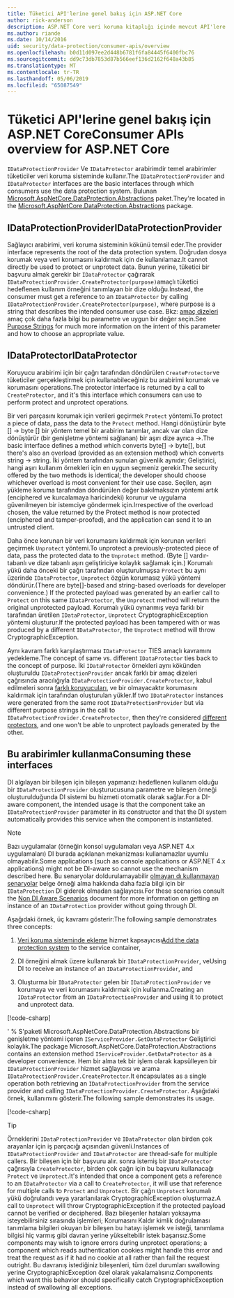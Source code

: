 ```yaml
---
title: Tüketici API'lerine genel bakış için ASP.NET Core
author: rick-anderson
description: ASP.NET Core veri koruma kitaplığı içinde mevcut API'lere çeşitli tüketici kısa bir genel bakış alırsınız.
ms.author: riande
ms.date: 10/14/2016
uid: security/data-protection/consumer-apis/overview
ms.openlocfilehash: b0d11d097ee2d448b6781f6fa84445f6400fbc76
ms.sourcegitcommit: dd9c73db7853d87b566eef136d2162f648a43b85
ms.translationtype: MT
ms.contentlocale: tr-TR
ms.lasthandoff: 05/06/2019
ms.locfileid: "65087549"
---
```

# <a name="consumer-apis-overview-for-aspnet-core"></a><span data-ttu-id="cd0a1-103">Tüketici API'lerine genel bakış için ASP.NET Core</span><span class="sxs-lookup"><span data-stu-id="cd0a1-103">Consumer APIs overview for ASP.NET Core</span></span>

<span data-ttu-id="cd0a1-104">`IDataProtectionProvider` Ve `IDataProtector` arabirimdir temel arabirimler tüketiciler veri koruma sisteminde kullanır.</span><span class="sxs-lookup"><span data-stu-id="cd0a1-104">The `IDataProtectionProvider` and `IDataProtector` interfaces are the basic interfaces through which consumers use the data protection system.</span></span> <span data-ttu-id="cd0a1-105">Bulunan [Microsoft.AspNetCore.DataProtection.Abstractions](https://www.nuget.org/packages/Microsoft.AspNetCore.DataProtection.Abstractions/) paket.</span><span class="sxs-lookup"><span data-stu-id="cd0a1-105">They're located in the [Microsoft.AspNetCore.DataProtection.Abstractions](https://www.nuget.org/packages/Microsoft.AspNetCore.DataProtection.Abstractions/) package.</span></span>

## <a name="idataprotectionprovider"></a><span data-ttu-id="cd0a1-106">IDataProtectionProvider</span><span class="sxs-lookup"><span data-stu-id="cd0a1-106">IDataProtectionProvider</span></span>

<span data-ttu-id="cd0a1-107">Sağlayıcı arabirimi, veri koruma sisteminin kökünü temsil eder.</span><span class="sxs-lookup"><span data-stu-id="cd0a1-107">The provider interface represents the root of the data protection system.</span></span> <span data-ttu-id="cd0a1-108">Doğrudan dosya korumak veya veri korumasını kaldırmak için de kullanılamaz.</span><span class="sxs-lookup"><span data-stu-id="cd0a1-108">It cannot directly be used to protect or unprotect data.</span></span> <span data-ttu-id="cd0a1-109">Bunun yerine, tüketici bir başvuru almak gerekir bir `IDataProtector` çağırarak `IDataProtectionProvider.CreateProtector(purpose)`amaçlı tüketici hedeflenen kullanım örneğini tanımlayan bir dize olduğu.</span><span class="sxs-lookup"><span data-stu-id="cd0a1-109">Instead, the consumer must get a reference to an `IDataProtector` by calling `IDataProtectionProvider.CreateProtector(purpose)`, where purpose is a string that describes the intended consumer use case.</span></span> <span data-ttu-id="cd0a1-110">Bkz: [amaç dizeleri](xref:security/data-protection/consumer-apis/purpose-strings) amaç çok daha fazla bilgi bu parametre ve uygun bir değer seçin.</span><span class="sxs-lookup"><span data-stu-id="cd0a1-110">See [Purpose Strings](xref:security/data-protection/consumer-apis/purpose-strings) for much more information on the intent of this parameter and how to choose an appropriate value.</span></span>

## <a name="idataprotector"></a><span data-ttu-id="cd0a1-111">IDataProtector</span><span class="sxs-lookup"><span data-stu-id="cd0a1-111">IDataProtector</span></span>

<span data-ttu-id="cd0a1-112">Koruyucu arabirimi için bir çağrı tarafından döndürülen `CreateProtector`ve tüketiciler gerçekleştirmek için kullanabileceğiniz bu arabirimi korumak ve korumasını operations.</span><span class="sxs-lookup"><span data-stu-id="cd0a1-112">The protector interface is returned by a call to `CreateProtector`, and it's this interface which consumers can use to perform protect and unprotect operations.</span></span>

<span data-ttu-id="cd0a1-113">Bir veri parçasını korumak için verileri geçirmek `Protect` yöntemi.</span><span class="sxs-lookup"><span data-stu-id="cd0a1-113">To protect a piece of data, pass the data to the `Protect` method.</span></span> <span data-ttu-id="cd0a1-114">Hangi dönüştürür byte [] -> byte [] bir yöntem temel bir arabirim tanımlar, ancak var olan dize dönüştürür (bir genişletme yöntemi sağlanan) bir aşırı dize ayrıca ->.</span><span class="sxs-lookup"><span data-stu-id="cd0a1-114">The basic interface defines a method which converts byte[] -> byte[], but there's also an overload (provided as an extension method) which converts string -> string.</span></span> <span data-ttu-id="cd0a1-115">İki yöntem tarafından sunulan güvenlik aynıdır; Geliştirici, hangi aşırı kullanım örnekleri için en uygun seçmeniz gerekir.</span><span class="sxs-lookup"><span data-stu-id="cd0a1-115">The security offered by the two methods is identical; the developer should choose whichever overload is most convenient for their use case.</span></span> <span data-ttu-id="cd0a1-116">Seçilen, aşırı yükleme koruma tarafından döndürülen değer bakılmaksızın yöntemi artık (enciphered ve kurcalamaya haricindeki) korunur ve uygulama güvenilmeyen bir istemciye göndermek için.</span><span class="sxs-lookup"><span data-stu-id="cd0a1-116">Irrespective of the overload chosen, the value returned by the Protect method is now protected (enciphered and tamper-proofed), and the application can send it to an untrusted client.</span></span>

<span data-ttu-id="cd0a1-117">Daha önce korunan bir veri korumasını kaldırmak için korunan verileri geçirmek `Unprotect` yöntemi.</span><span class="sxs-lookup"><span data-stu-id="cd0a1-117">To unprotect a previously-protected piece of data, pass the protected data to the `Unprotect` method.</span></span> <span data-ttu-id="cd0a1-118">(Byte [] vardır-tabanlı ve dize tabanlı aşırı geliştiriciye kolaylık sağlamak için.) Korumalı yükü daha önceki bir çağrı tarafından oluşturulmuşsa `Protect` bu aynı üzerinde `IDataProtector`, `Unprotect` özgün korumasız yükü yöntemi döndürür.</span><span class="sxs-lookup"><span data-stu-id="cd0a1-118">(There are byte[]-based and string-based overloads for developer convenience.) If the protected payload was generated by an earlier call to `Protect` on this same `IDataProtector`, the `Unprotect` method will return the original unprotected payload.</span></span> <span data-ttu-id="cd0a1-119">Korumalı yükü oynanmış veya farklı bir tarafından üretilen `IDataProtector`, `Unprotect` CryptographicException yöntemi oluşturur.</span><span class="sxs-lookup"><span data-stu-id="cd0a1-119">If the protected payload has been tampered with or was produced by a different `IDataProtector`, the `Unprotect` method will throw CryptographicException.</span></span>

<span data-ttu-id="cd0a1-120">Aynı kavram farklı karşılaştırması `IDataProtector` TIES amaçlı kavramını yedekleme.</span><span class="sxs-lookup"><span data-stu-id="cd0a1-120">The concept of same vs. different `IDataProtector` ties back to the concept of purpose.</span></span> <span data-ttu-id="cd0a1-121">İki `IDataProtector` örnekleri aynı kökünden oluşturuldu `IDataProtectionProvider` ancak farklı bir amaç dizeleri çağrısında aracılığıyla `IDataProtectionProvider.CreateProtector`, kabul edilmeleri sonra [farklı koruyucuları](xref:security/data-protection/consumer-apis/purpose-strings), ve bir olmayacaktır korumasını kaldırmak için tarafından oluşturulan yükler.</span><span class="sxs-lookup"><span data-stu-id="cd0a1-121">If two `IDataProtector` instances were generated from the same root `IDataProtectionProvider` but via different purpose strings in the call to `IDataProtectionProvider.CreateProtector`, then they're considered [different protectors](xref:security/data-protection/consumer-apis/purpose-strings), and one won't be able to unprotect payloads generated by the other.</span></span>

## <a name="consuming-these-interfaces"></a><span data-ttu-id="cd0a1-122">Bu arabirimler kullanma</span><span class="sxs-lookup"><span data-stu-id="cd0a1-122">Consuming these interfaces</span></span>

<span data-ttu-id="cd0a1-123">DI algılayan bir bileşen için bileşen yapmanızı hedeflenen kullanım olduğu bir `IDataProtectionProvider` oluşturucusuna parametre ve bileşen örneği oluşturulduğunda DI sistemi bu hizmeti otomatik olarak sağlar.</span><span class="sxs-lookup"><span data-stu-id="cd0a1-123">For a DI-aware component, the intended usage is that the component take an `IDataProtectionProvider` parameter in its constructor and that the DI system automatically provides this service when the component is instantiated.</span></span>

> [!NOTE]
> <span data-ttu-id="cd0a1-124">Bazı uygulamalar (örneğin konsol uygulamaları veya ASP.NET 4.x uygulamaları) DI burada açıklanan mekanizması kullanamazlar uyumlu olmayabilir.</span><span class="sxs-lookup"><span data-stu-id="cd0a1-124">Some applications (such as console applications or ASP.NET 4.x applications) might not be DI-aware so cannot use the mechanism described here.</span></span> <span data-ttu-id="cd0a1-125">Bu senaryolar doldurulamayabilir [olmayan dı kullanmayan senaryolar](xref:security/data-protection/configuration/non-di-scenarios) belge örneği alma hakkında daha fazla bilgi için bir `IDataProtection` DI giderek olmadan sağlayıcısı.</span><span class="sxs-lookup"><span data-stu-id="cd0a1-125">For these scenarios consult the [Non DI Aware Scenarios](xref:security/data-protection/configuration/non-di-scenarios) document for more information on getting an instance of an `IDataProtection` provider without going through DI.</span></span>

<span data-ttu-id="cd0a1-126">Aşağıdaki örnek, üç kavramı gösterir:</span><span class="sxs-lookup"><span data-stu-id="cd0a1-126">The following sample demonstrates three concepts:</span></span>

1. <span data-ttu-id="cd0a1-127">[Veri koruma sisteminde ekleme](xref:security/data-protection/configuration/overview) hizmet kapsayıcısı</span><span class="sxs-lookup"><span data-stu-id="cd0a1-127">[Add the data protection system](xref:security/data-protection/configuration/overview) to the service container,</span></span>

2. <span data-ttu-id="cd0a1-128">DI örneğini almak üzere kullanarak bir `IDataProtectionProvider`, ve</span><span class="sxs-lookup"><span data-stu-id="cd0a1-128">Using DI to receive an instance of an `IDataProtectionProvider`, and</span></span>

3. <span data-ttu-id="cd0a1-129">Oluşturma bir `IDataProtector` gelen bir `IDataProtectionProvider` ve korumaya ve veri korumasını kaldırmak için kullanma.</span><span class="sxs-lookup"><span data-stu-id="cd0a1-129">Creating an `IDataProtector` from an `IDataProtectionProvider` and using it to protect and unprotect data.</span></span>

[!code-csharp[](../using-data-protection/samples/protectunprotect.cs?highlight=26,34,35,36,37,38,39,40)]

<span data-ttu-id="cd0a1-130">' % S'paketi Microsoft.AspNetCore.DataProtection.Abstractions bir genişletme yöntemi içeren `IServiceProvider.GetDataProtector` Geliştirici kolaylık.</span><span class="sxs-lookup"><span data-stu-id="cd0a1-130">The package Microsoft.AspNetCore.DataProtection.Abstractions contains an extension method `IServiceProvider.GetDataProtector` as a developer convenience.</span></span> <span data-ttu-id="cd0a1-131">Hem bir alma tek bir işlem olarak kapsülleyen bir `IDataProtectionProvider` hizmet sağlayıcısı ve arama `IDataProtectionProvider.CreateProtector`.</span><span class="sxs-lookup"><span data-stu-id="cd0a1-131">It encapsulates as a single operation both retrieving an `IDataProtectionProvider` from the service provider and calling `IDataProtectionProvider.CreateProtector`.</span></span> <span data-ttu-id="cd0a1-132">Aşağıdaki örnek, kullanımını gösterir.</span><span class="sxs-lookup"><span data-stu-id="cd0a1-132">The following sample demonstrates its usage.</span></span>

[!code-csharp[](./overview/samples/getdataprotector.cs?highlight=15)]

>[!TIP]
> <span data-ttu-id="cd0a1-133">Örneklerini `IDataProtectionProvider` ve `IDataProtector` olan birden çok arayanlar için iş parçacığı açısından güvenli.</span><span class="sxs-lookup"><span data-stu-id="cd0a1-133">Instances of `IDataProtectionProvider` and `IDataProtector` are thread-safe for multiple callers.</span></span> <span data-ttu-id="cd0a1-134">Bir bileşen için bir başvuru alır. sonra istemiş bir `IDataProtector` çağrısıyla `CreateProtector`, birden çok çağrı için bu başvuru kullanacağı `Protect` ve `Unprotect`.</span><span class="sxs-lookup"><span data-stu-id="cd0a1-134">It's intended that once a component gets a reference to an `IDataProtector` via a call to `CreateProtector`, it will use that reference for multiple calls to `Protect` and `Unprotect`.</span></span> <span data-ttu-id="cd0a1-135">Bir çağrı `Unprotect` korumalı yükü doğrulandı veya yararlanılarak CryptographicException oluşturmaz.</span><span class="sxs-lookup"><span data-stu-id="cd0a1-135">A call to `Unprotect` will throw CryptographicException if the protected payload cannot be verified or deciphered.</span></span> <span data-ttu-id="cd0a1-136">Bazı bileşenler hataları yoksayma isteyebilirsiniz sırasında işlemleri; Korumasını Kaldır kimlik doğrulaması tanımlama bilgileri okuyan bir bileşen bu hatayı işlemek ve isteği, tanımlama bilgisi hiç varmış gibi davran yerine yükseltebilir istek başarısız.</span><span class="sxs-lookup"><span data-stu-id="cd0a1-136">Some components may wish to ignore errors during unprotect operations; a component which reads authentication cookies might handle this error and treat the request as if it had no cookie at all rather than fail the request outright.</span></span> <span data-ttu-id="cd0a1-137">Bu davranış istediğiniz bileşenleri, tüm özel durumları swallowing yerine CryptographicException özel olarak yakalamalısınız.</span><span class="sxs-lookup"><span data-stu-id="cd0a1-137">Components which want this behavior should specifically catch CryptographicException instead of swallowing all exceptions.</span></span>
